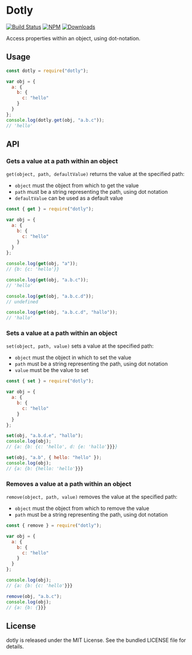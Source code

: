 # Dotly

[![Build Status](https://github.com/eliottvincent/dotly/actions/workflows/test.yml/badge.svg)](https://github.com/eliottvincent/dotly/actions) [![NPM](https://img.shields.io/npm/v/dotly.svg)](https://www.npmjs.com/package/dotly) [![Downloads](https://img.shields.io/npm/dt/dotly.svg)](https://www.npmjs.com/package/dotly)

Access properties within an object, using dot-notation.


## Usage

```js
const dotly = require("dotly");

var obj = {
  a: {
    b: {
      c: "hello"
    }
  }
};
console.log(dotly.get(obj, "a.b.c"));
// 'hello'
```


## API

### Gets a value at a path within an object
`get(object, path, defaultValue)` returns the value at the specified path:
* `object` must the object from which to get the value
* `path` must be a string representing the path, using dot notation
* `defaultValue` can be used as a default value

```js
const { get } = require("dotly");

var obj = {
  a: {
    b: {
      c: "hello"
    }
  }
};

console.log(get(obj, "a"));
// {b: {c: 'hello'}}

console.log(get(obj, "a.b.c"));
// 'hello'

console.log(get(obj, "a.b.c.d"));
// undefined

console.log(get(obj, "a.b.c.d", "hallo"));
// 'hallo'
```

### Sets a value at a path within an object
`set(object, path, value)` sets a value at the specified path:
* `object` must the object in which to set the value
* `path` must be a string representing the path, using dot notation
* `value` must be the value to set

```js
const { set } = require("dotly");

var obj = {
  a: {
    b: {
      c: "hello"
    }
  }
};

set(obj, "a.b.d.e", "hallo");
console.log(obj);
// {a: {b: {c: 'hello', d: {e: 'hallo'}}}}

set(obj, "a.b", { hello: "hello" });
console.log(obj);
// {a: {b: {hello: 'hello'}}}
```

### Removes a value at a path within an object
`remove(object, path, value)` removes the value at the specified path:
* `object` must the object from which to remove the value
* `path` must be a string representing the path, using dot notation

```js
const { remove } = require("dotly");

var obj = {
  a: {
    b: {
      c: "hello"
    }
  }
};

console.log(obj);
// {a: {b: {c: 'hello'}}}

remove(obj, "a.b.c");
console.log(obj);
// {a: {b: {}}}
```


## License

dotly is released under the MIT License. See the bundled LICENSE file for details.

